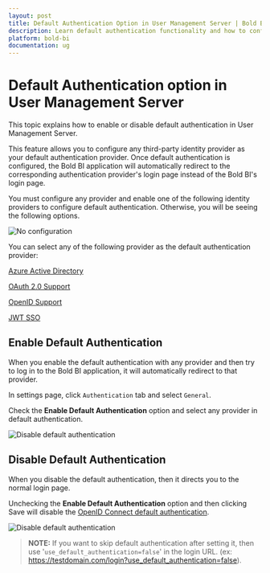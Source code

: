 ```yaml
---
layout: post
title: Default Authentication Option in User Management Server | Bold BI
description: Learn default authentication functionality and how to configure the default authentication in User Management Server to enable or disable it.
platform: bold-bi
documentation: ug
---
```


# Default Authentication option in User Management Server 

This topic explains how to enable or disable default authentication in User Management Server. 

This feature allows you to configure any third-party identity provider as your default authentication provider. Once default authentication is configured, the Bold BI application will automatically redirect to the corresponding authentication provider's login page instead of the Bold BI's login page.

You must configure any provider and enable one of the following identity providers to configure default authentication. Otherwise, you will be seeing the following options.

![No configuration](/bold-bi-docs/static/assets/embedded/multi-tenancy/images/no-configuration.png) 

You can select any of the following provider as the default authentication provider: 

[Azure Active Directory](/embedded-bi/site-administration/sso/azure-active-directory/)

[OAuth 2.0 Support](/embedded-bi/multi-tenancy/site-administration/authentication/oauth-2.0-support/)

[OpenID Support](/embedded-bi/multi-tenancy/site-administration/authentication/openid-settings/)

[JWT SSO](/embedded-bi/multi-tenancy/site-administration/authentication/json-web-token/)

## Enable Default Authentication 

When you enable the default authentication with any provider and then try to log in to the Bold BI application, it will automatically redirect to that provider.

In settings page, click `Authentication` tab and select `General`.

Check the **Enable Default Authentication** option and select any provider in default authentication. 

![Disable default authentication](/bold-bi-docs/static/assets/embedded/multi-tenancy/images/enable-default-authentication.png) 

## Disable Default Authentication 

When you disable the default authentication, then it directs you to the normal login page. 

Unchecking the **Enable Default Authentication** option and then clicking Save will disable the [OpenID Connect default authentication](/embedded-bi/multi-tenancy/site-administration/authentication/openid-settings/#set-openid-connect-as-default-authentication). 

![Disable default authentication](/bold-bi-docs/static/assets/embedded/multi-tenancy/images/disable-default-authentication.png) 

> **NOTE:** If you want to skip default authentication after setting it, then use '`use_default_authentication=false`' in the login URL. (ex: https://testdomain.com/login?use_default_authentication=false).

